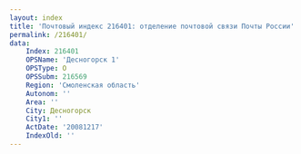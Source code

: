 ```yaml
---
layout: index
title: 'Почтовый индекс 216401: отделение почтовой связи Почты России'
permalink: /216401/
data:
    Index: 216401
    OPSName: 'Десногорск 1'
    OPSType: О
    OPSSubm: 216569
    Region: 'Смоленская область'
    Autonom: ''
    Area: ''
    City: Десногорск
    City1: ''
    ActDate: '20081217'
    IndexOld: ''
---
```

